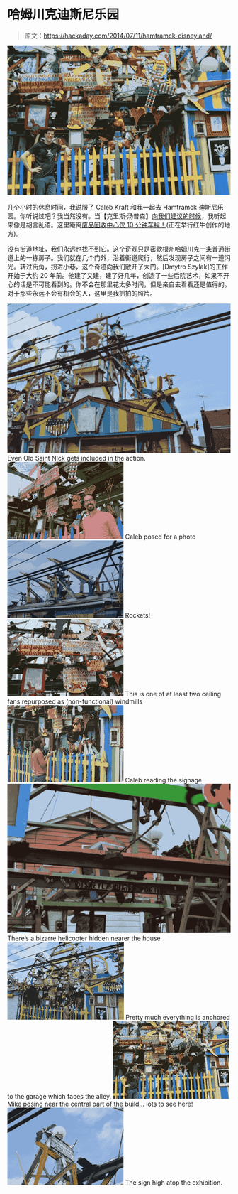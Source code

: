 # 哈姆川克迪斯尼乐园

> 原文：<https://hackaday.com/2014/07/11/hamtramck-disneyland/>

![Mike posing near the central part of the build... lots to see here!](img/449223b1283db31318e9f46444c302f5.png)

几个小时的休息时间，我说服了 Caleb Kraft 和我一起去 Hamtramck 迪斯尼乐园。你听说过吧？我当然没有。当【克里斯·汤普森】[向我们建议的时候](https://twitter.com/eagleApex/status/486916001154752513)，我听起来像是胡言乱语。这里距离[废品回收中心仅 10 分钟车程！](http://www.recyclehere.net/)(正在举行红牛创作的地方)。

没有街道地址，我们永远也找不到它。这个奇观只是密歇根州哈姆川克一条普通街道上的一栋房子。我们就在几个门外，沿着街道爬行，然后发现房子之间有一道闪光。转过街角，拐进小巷，这个奇迹向我们敞开了大门。[Dmytro Szylak]的工作开始于大约 20 年前。他建了又建，建了好几年，创造了一些后院艺术，如果不开心的话是不可能看到的。你不会在那里花太多时间，但是亲自去看看还是值得的。对于那些永远不会有机会的人，这里是我抓拍的照片。

 [![Even Old Saint NIck gets included in the action.](img/1287e5dde79aa5c4b7c6a8201808b470.png "DSC_0224")](https://hackaday.com/2014/07/11/hamtramck-disneyland/dsc_0224/) Even Old Saint NIck gets included in the action. [![Caleb posed for a photo](img/d0ffc997aa719edb625d4b33c78cf52a.png "Caleb Kraft at Hamtramck Disneyland")](https://hackaday.com/2014/07/11/hamtramck-disneyland/dsc_0230/) Caleb posed for a photo [![Rockets!](img/3280d330660c85a5d1346437c60ce7ae.png "DSC_0227")](https://hackaday.com/2014/07/11/hamtramck-disneyland/dsc_0227/) Rockets! [![This is one of at least two ceiling fans repurposed as (non-functional) windmills](img/aa8104df239cd1ad66e47de3beea85f2.png "Closeup on signs")](https://hackaday.com/2014/07/11/hamtramck-disneyland/dsc_0228/) This is one of at least two ceiling fans repurposed as (non-functional) windmills [![Caleb reading the signage](img/09104b35774f974881dde318edf280fb.png "DSC_0225")](https://hackaday.com/2014/07/11/hamtramck-disneyland/dsc_0225/) Caleb reading the signage [![There's a bizarre helicopter hidden nearer the house](img/4fcdb07a3ae24930c8c3e2ec2ca83dcc.png "Hamtramck Helicopter")](https://hackaday.com/2014/07/11/hamtramck-disneyland/dsc_0229/) There’s a bizarre helicopter hidden nearer the house [![Pretty much everything is anchored to the garage which faces the alley.](img/21160920c316b12bba062065d6a3a0d1.png "DSC_0226")](https://hackaday.com/2014/07/11/hamtramck-disneyland/dsc_0226/) Pretty much everything is anchored to the garage which faces the alley. [![Mike posing near the central part of the build... lots to see here!](img/dab83e6e3a16382fa9ee8056944dded3.png "Hamtramck Center")](https://hackaday.com/2014/07/11/hamtramck-disneyland/dsc_0231/) Mike posing near the central part of the build… lots to see here! [![The sign high atop the exhibition.](img/38e59041ec33d3f936f1f8b6dba1863a.png "Hamtramck Disneyland Sign")](https://hackaday.com/2014/07/11/hamtramck-disneyland/dsc_0232/) The sign high atop the exhibition.